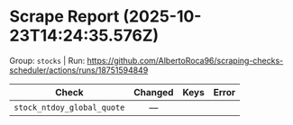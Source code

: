# Scrape Report (2025-10-23T14:24:35.576Z)

Group: `stocks`  |  Run: https://github.com/AlbertoRoca96/scraping-checks-scheduler/actions/runs/18751594849

| Check | Changed | Keys | Error |
|---|:---:|:--|:--|
| `stock_ntdoy_global_quote` | — |  |  |
